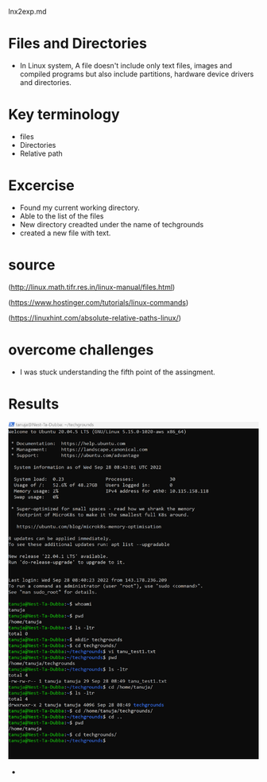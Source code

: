 lnx2exp.md
# Files and Directories
- In Linux system, A file doesn't include only text files, images and compiled programs but also include partitions, hardware device drivers and directories.

# Key terminology
- files
- Directories
- Relative path

# Excercise
- Found my current working directory.
- Able to the list of the files
- New directory creadted under the name of techgrounds
- created a new file with text.
# source

(http://linux.math.tifr.res.in/linux-manual/files.html)

(https://www.hostinger.com/tutorials/linux-commands)

(https://linuxhint.com/absolute-relative-paths-linux/)

# overcome challenges
- I was stuck understanding the fifth point of the assingment.


# Results

![alt text](../00_includes/week1images/linux2.png "linux2.png")

- 
